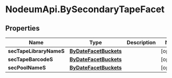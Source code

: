 # NodeumApi.BySecondaryTapeFacet

## Properties

Name | Type | Description | Notes
------------ | ------------- | ------------- | -------------
**secTapeLibraryNameS** | [**ByDateFacetBuckets**](ByDateFacetBuckets.md) |  | [optional] 
**secTapeBarcodeS** | [**ByDateFacetBuckets**](ByDateFacetBuckets.md) |  | [optional] 
**secPoolNameS** | [**ByDateFacetBuckets**](ByDateFacetBuckets.md) |  | [optional] 


